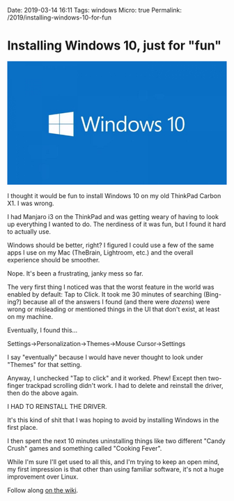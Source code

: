 Date: 2019-03-14 16:11
Tags: windows
Micro: true
Permalink: /2019/installing-windows-10-for-fun

# Installing Windows 10, just for "fun"

![](/_img/2019/2019-03-23-windows10.jpg)

I thought it would be fun to install Windows 10 on my old ThinkPad Carbon X1. I was wrong.

I had Manjaro i3 on the ThinkPad and was getting weary of having to look up everything I wanted to do. The nerdiness of it was fun, but I found it hard to actually use.

Windows should be better, right? I figured I could use a few of the same apps I use on my Mac (TheBrain, Lightroom, etc.) and the overall experience should be smoother.

Nope. It's been a frustrating, janky mess so far.

The very first thing I noticed was that the worst feature in the world was enabled by default: Tap to Click. It took me 30 minutes of searching (Bing-ing?) because all of the answers I found (and there were _dozens_) were wrong or misleading or mentioned things in the UI that don't exist, at least on my machine.

Eventually, I found this...

Settings->Personalization->Themes->Mouse Cursor->Settings

I say "eventually" because I would have never thought to look under "Themes" for that setting.

Anyway, I unchecked "Tap to click" and it worked. Phew! Except then two-finger trackpad scrolling didn't work. I had to delete and reinstall the driver, then do the above again.

I HAD TO REINSTALL THE DRIVER.

It's this kind of shit that I was hoping to avoid by installing Windows in the first place.

I then spent the next 10 minutes uninstalling things like two different "Candy Crush" games and something called "Cooking Fever". 

While I'm sure I'll get used to all this, and I'm trying to keep an open mind, my first impression is that other than using familiar software, it's not a huge improvement over Linux.

Follow along [on the wiki](https://rudimentarylathe.org/#Windows).
